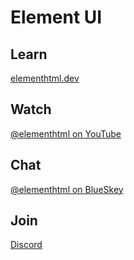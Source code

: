 # Element UI

## Learn
[elementhtml.dev](https://elementhtml.dev)

## Watch
[@elementhtml on YouTube](https://www.youtube.com/@elementhtml)

## Chat
[@elementhtml on BlueSkey](https://bsky.app/profile/elementhtml.dev)

## Join
[Discord](https://discord.gg/mxgTJ9Y3SP)

